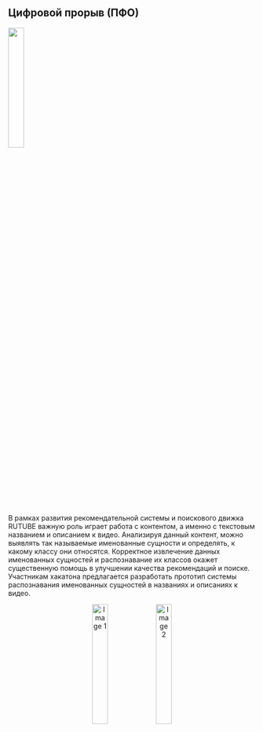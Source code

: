 ## Цифровой прорыв (ПФО)
<div>
  
  <a>
    <img align="center" src="https://hacks-ai.ru/_next/static/media/header-logo.c7e8f395.svg", width="25%">
  </a>  

  
  В рамках развития рекомендательной системы и поискового движка RUTUBE важную роль играет работа c контентом, а именно с текстовым названием и описанием к видео. Анализируя данный контент, можно выявлять так называемые именованные сущности и определять, к какому классу они относятся.
Корректное извлечение данных именованных сущностей и распознавание их классов окажет существенную помощь в улучшении качества рекомендаций и поиске.
Участникам хакатона предлагается разработать прототип системы распознавания именованных сущностей в названиях и описаниях к видео.



</div>
<div align="center">
    <img src="https://hacks-ai.ru/_next/static/media/header-logo.c7e8f395.svg" alt="Image 1", width="25%">
    <img src="https://hacks-ai.ru/_next/static/media/header-logo.c7e8f395.svg" alt="Image 2", width="25%">
</div>
